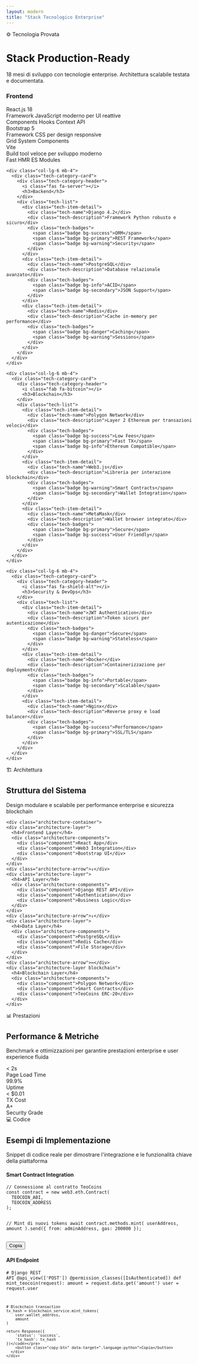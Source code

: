 ```yaml
---
layout: modern
title: "Stack Tecnologico Enterprise"
---
```


<div class="tech-hero">
  <div class="container">
    <div class="section-header">
      <span class="section-badge">⚙️ Tecnologia Provata</span>
      <h1 class="modern-section-title">
        Stack <span class="gradient-text">Production-Ready</span>
      </h1>
      <p class="section-description">
        18 mesi di sviluppo con tecnologie enterprise. Architettura scalabile testata e documentata.
      </p>
    </div>
  </div>
</div>

<section class="tech-categories">
  <div class="row">
    <div class="col-lg-6 mb-4">
      <div class="tech-category-card">
        <div class="tech-category-header">
          <i class="fab fa-react"></i>
          <h3>Frontend</h3>
        </div>
        <div class="tech-list">
          <div class="tech-item-detail">
            <div class="tech-name">React.js 18</div>
            <div class="tech-description">Framework JavaScript moderno per UI reattive</div>
            <div class="tech-badges">
              <span class="badge bg-primary">Components</span>
              <span class="badge bg-secondary">Hooks</span>
              <span class="badge bg-info">Context API</span>
            </div>
          </div>
          <div class="tech-item-detail">
            <div class="tech-name">Bootstrap 5</div>
            <div class="tech-description">Framework CSS per design responsive</div>
            <div class="tech-badges">
              <span class="badge bg-primary">Grid System</span>
              <span class="badge bg-secondary">Components</span>
            </div>
          </div>
          <div class="tech-item-detail">
            <div class="tech-name">Vite</div>
            <div class="tech-description">Build tool veloce per sviluppo moderno</div>
            <div class="tech-badges">
              <span class="badge bg-success">Fast HMR</span>
              <span class="badge bg-warning">ES Modules</span>
            </div>
          </div>
        </div>
      </div>
    </div>
    
    <div class="col-lg-6 mb-4">
      <div class="tech-category-card">
        <div class="tech-category-header">
          <i class="fas fa-server"></i>
          <h3>Backend</h3>
        </div>
        <div class="tech-list">
          <div class="tech-item-detail">
            <div class="tech-name">Django 4.2</div>
            <div class="tech-description">Framework Python robusto e sicuro</div>
            <div class="tech-badges">
              <span class="badge bg-success">ORM</span>
              <span class="badge bg-primary">REST Framework</span>
              <span class="badge bg-warning">Security</span>
            </div>
          </div>
          <div class="tech-item-detail">
            <div class="tech-name">PostgreSQL</div>
            <div class="tech-description">Database relazionale avanzato</div>
            <div class="tech-badges">
              <span class="badge bg-info">ACID</span>
              <span class="badge bg-secondary">JSON Support</span>
            </div>
          </div>
          <div class="tech-item-detail">
            <div class="tech-name">Redis</div>
            <div class="tech-description">Cache in-memory per performance</div>
            <div class="tech-badges">
              <span class="badge bg-danger">Caching</span>
              <span class="badge bg-warning">Sessions</span>
            </div>
          </div>
        </div>
      </div>
    </div>
    
    <div class="col-lg-6 mb-4">
      <div class="tech-category-card">
        <div class="tech-category-header">
          <i class="fab fa-bitcoin"></i>
          <h3>Blockchain</h3>
        </div>
        <div class="tech-list">
          <div class="tech-item-detail">
            <div class="tech-name">Polygon Network</div>
            <div class="tech-description">Layer 2 Ethereum per transazioni veloci</div>
            <div class="tech-badges">
              <span class="badge bg-success">Low Fees</span>
              <span class="badge bg-primary">Fast TX</span>
              <span class="badge bg-info">Ethereum Compatible</span>
            </div>
          </div>
          <div class="tech-item-detail">
            <div class="tech-name">Web3.js</div>
            <div class="tech-description">Libreria per interazione blockchain</div>
            <div class="tech-badges">
              <span class="badge bg-warning">Smart Contracts</span>
              <span class="badge bg-secondary">Wallet Integration</span>
            </div>
          </div>
          <div class="tech-item-detail">
            <div class="tech-name">MetaMask</div>
            <div class="tech-description">Wallet browser integrato</div>
            <div class="tech-badges">
              <span class="badge bg-primary">Secure</span>
              <span class="badge bg-success">User Friendly</span>
            </div>
          </div>
        </div>
      </div>
    </div>
    
    <div class="col-lg-6 mb-4">
      <div class="tech-category-card">
        <div class="tech-category-header">
          <i class="fas fa-shield-alt"></i>
          <h3>Security & DevOps</h3>
        </div>
        <div class="tech-list">
          <div class="tech-item-detail">
            <div class="tech-name">JWT Authentication</div>
            <div class="tech-description">Token sicuri per autenticazione</div>
            <div class="tech-badges">
              <span class="badge bg-danger">Secure</span>
              <span class="badge bg-warning">Stateless</span>
            </div>
          </div>
          <div class="tech-item-detail">
            <div class="tech-name">Docker</div>
            <div class="tech-description">Containerizzazione per deployment</div>
            <div class="tech-badges">
              <span class="badge bg-info">Portable</span>
              <span class="badge bg-secondary">Scalable</span>
            </div>
          </div>
          <div class="tech-item-detail">
            <div class="tech-name">Nginx</div>
            <div class="tech-description">Reverse proxy e load balancer</div>
            <div class="tech-badges">
              <span class="badge bg-success">Performance</span>
              <span class="badge bg-primary">SSL/TLS</span>
            </div>
          </div>
        </div>
      </div>
    </div>
  </div>
</section>

<section class="architecture-diagram">
  <div class="container">
    <div class="section-header">
      <span class="section-badge">🏗️ Architettura</span>
      <h2 class="modern-section-title">
        Struttura <span class="gradient-text">del Sistema</span>
      </h2>
      <p class="section-description">
        Design modulare e scalabile per performance enterprise e sicurezza blockchain
      </p>
    </div>
    
    <div class="architecture-container">
    <div class="architecture-layer">
      <h4>Frontend Layer</h4>
      <div class="architecture-components">
        <div class="component">React App</div>
        <div class="component">Web3 Integration</div>
        <div class="component">Bootstrap UI</div>
      </div>
    </div>
    <div class="architecture-arrow">↓</div>
    <div class="architecture-layer">
      <h4>API Layer</h4>
      <div class="architecture-components">
        <div class="component">Django REST API</div>
        <div class="component">Authentication</div>
        <div class="component">Business Logic</div>
      </div>
    </div>
    <div class="architecture-arrow">↓</div>
    <div class="architecture-layer">
      <h4>Data Layer</h4>
      <div class="architecture-components">
        <div class="component">PostgreSQL</div>
        <div class="component">Redis Cache</div>
        <div class="component">File Storage</div>
      </div>
    </div>
    <div class="architecture-arrow">↔</div>
    <div class="architecture-layer blockchain">
      <h4>Blockchain Layer</h4>
      <div class="architecture-components">
        <div class="component">Polygon Network</div>
        <div class="component">Smart Contracts</div>
        <div class="component">TeoCoins ERC-20</div>
      </div>
    </div>
  </div>
  </div>
</section>

<section class="performance-metrics">
  <div class="container">
    <div class="section-header">
      <span class="section-badge">📊 Prestazioni</span>
      <h2 class="modern-section-title">
        Performance & <span class="gradient-text">Metriche</span>
      </h2>
      <p class="section-description">
        Benchmark e ottimizzazioni per garantire prestazioni enterprise e user experience fluida
      </p>
    </div>
  <div class="row">
    <div class="col-md-3">
      <div class="metric-card">
        <div class="metric-value">< 2s</div>
        <div class="metric-label">Page Load Time</div>
      </div>
    </div>
    <div class="col-md-3">
      <div class="metric-card">
        <div class="metric-value">99.9%</div>
        <div class="metric-label">Uptime</div>
      </div>
    </div>
    <div class="col-md-3">
      <div class="metric-card">
        <div class="metric-value">< $0.01</div>
        <div class="metric-label">TX Cost</div>
      </div>
    </div>
    <div class="col-md-3">
      <div class="metric-card">
        <div class="metric-value">A+</div>
        <div class="metric-label">Security Grade</div>
      </div>
    </div>
  </div>
  </div>
</section>

<section class="code-examples">
  <div class="container">
    <div class="section-header">
      <span class="section-badge">💻 Codice</span>
      <h2 class="modern-section-title">
        Esempi di <span class="gradient-text">Implementazione</span>
      </h2>
      <p class="section-description">
        Snippet di codice reale per dimostrare l'integrazione e le funzionalità chiave della piattaforma
      </p>
    </div>
  <div class="row">
    <div class="col-lg-6">
      <div class="code-example-card">
        <h4>Smart Contract Integration</h4>
        <pre><code class="language-javascript">// Connessione al contratto TeoCoins
const contract = new web3.eth.Contract(
  TEOCOIN_ABI, 
  TEOCOIN_ADDRESS
);

// Mint di nuovi tokens
await contract.methods.mint(
  userAddress, 
  amount
).send({
  from: adminAddress,
  gas: 200000
});</code></pre>
        <button class="copy-btn" data-target=".language-javascript">Copia</button>
      </div>
    </div>
    <div class="col-lg-6">
      <div class="code-example-card">
        <h4>API Endpoint</h4>
        <pre><code class="language-python"># Django REST API
@api_view(['POST'])
@permission_classes([IsAuthenticated])
def mint_teocoin(request):
    amount = request.data.get('amount')
    user = request.user
    
    # Blockchain transaction
    tx_hash = blockchain_service.mint_tokens(
        user.wallet_address, 
        amount
    )
    
    return Response({
        'status': 'success',
        'tx_hash': tx_hash
    })</code></pre>
        <button class="copy-btn" data-target=".language-python">Copia</button>
      </div>
    </div>
  </div>
</section>

